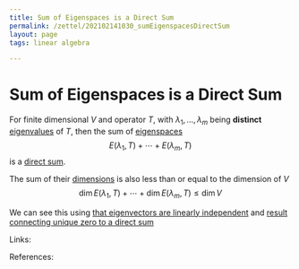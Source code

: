 ```yaml
---
title: Sum of Eigenspaces is a Direct Sum
permalink: /zettel/202102141030_sumEigenspacesDirectSum
layout: page
tags: linear algebra

---
```

# Sum of Eigenspaces is a Direct Sum

For finite dimensional $V$ and operator $T$, with $\lambda_1, \ldots, \lambda_m$ being
**distinct** [eigenvalues](202102120912_eigenvalueDefinition) of $T$, then the sum of [eigenspaces](202102141026_eigenspaceDefinition)
$$
E(\lambda_1, T) + \cdots + E(\lambda_m, T)
$$
is a [direct sum](202102061512_directSumDefinition).

The sum of their [dimensions](202102062253_dimensionDefinition) is also less than or equal to the dimension of $V$
$$
\mathrm{dim} \, E(\lambda_1, T) + \cdots + \mathrm{dim} \, E(\lambda_m, T) \leq \mathrm{dim} \, V
$$

We can see this using [that eigenvectors are linearly independent](202102121220_independenceEigenvectors) and 
[result connecting unique zero to a direct sum](202102061527_uniqueZeroDirectSum)

Links: 

References: 

